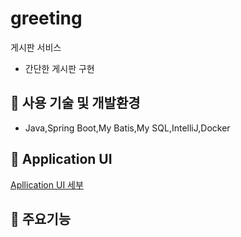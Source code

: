 # greeting
게시판 서비스
+ 간단한 게시판 구현 
## :key: 사용 기술 및 개발환경
+ Java,Spring Boot,My Batis,My SQL,IntelliJ,Docker
## :key: Application UI
[Apllication UI 세부](https://github.com/f-lab-edu/greeting/wiki/Application-UI) </br>
## :key: 주요기능

